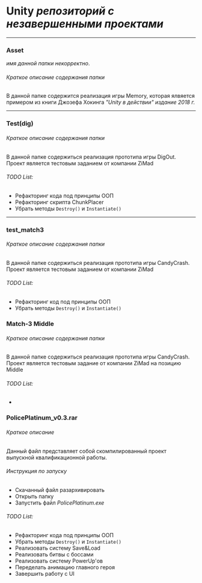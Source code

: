 # Unity *репозиторий с незавершенными проектами*

***

### Asset
*имя данной папки некорректно*.
###### Краткое описание содержания папки
В данной папке содержится реализация игры Memory, которая ялвяется примером из книги Джозефа Хокинга *"Unity в действии" издание 2018 г.*

***

### Test(dig)
###### Краткое описание содержания папки
В данной папке содержиться реализация прототипа игры DigOut. Проект является тестовым заданием от компании ZiMad
###### TODO List:
- Рефакторинг кода под принципы ООП
- Рефакторинг скрипта ChunkPlacer
- Убрать методы `Destroy()` и `Instantiate()`

***

### test_match3
###### Краткое описание содержания папки
В данной папке содержиться реализация прототипа игры CandyCrash. Проект является тестовым заданием от компании ZiMad
###### TODO List:
- Рефакторинг код под принципы ООП
- Убрать методы `Destroy()` и `Instantiate()`

### Match-3 Middle
###### Краткое описание содержания папки
В данной папке содержиться реализация прототипа игры CandyCrash. Проект является тестовым задание от компании ZiMad на позицию Middle
###### TODO List:
- 

### PolicePlatinum_v0.3.rar
###### Краткое описание
Данный файл представляет собой скомпилированный проект выпускной квалификационной работы.
###### Инструкция по запуску
- Скачанный файл разархивировать
- Открыть папку
- Запустить файл *PolicePlatinum.exe*
###### TODO List:
- Рефакторинг кода под принципы ООП
- Убрать методы `Destroy()` и `Instantiate()`
- Реализовать систему Save&Load
- Реализовать битвы с боссами
- Реализовать систему PowerUp'ов
- Переделать анимацию главного героя
- Завершить работу с UI
